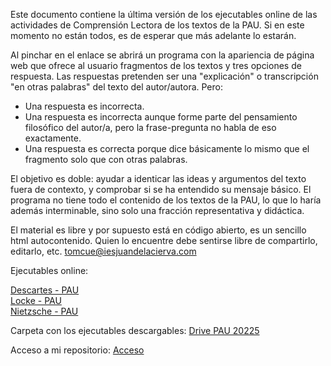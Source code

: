 Este documento contiene la última versión de los ejecutables online de las actividades de Comprensión Lectora de los textos de la PAU.
Si en este momento no están todos, es de esperar que más adelante lo estarán.

Al pinchar en el enlace se abrirá un programa con la apariencia de página web que ofrece al usuario fragmentos de los textos y tres opciones de respuesta.
Las respuestas pretenden ser una "explicación" o transcripción "en otras palabras" del texto del autor/autora. Pero:
- Una respuesta es incorrecta.
- Una respuesta es incorrecta aunque forme parte del pensamiento filosófico del autor/a, pero la frase-pregunta no habla de eso exactamente.
- Una respuesta es correcta porque dice básicamente lo mismo que el fragmento solo que con otras palabras.
  
El objetivo es doble: ayudar a identicar las ideas y argumentos del texto fuera de contexto, y comprobar si se ha entendido su mensaje básico.
El programa no tiene todo el contenido de los textos de la PAU, lo que lo haría además interminable, sino solo una fracción representativa y didáctica.

El material es libre y por supuesto está en código abierto, es un sencillo html autocontenido. Quien lo encuentre debe sentirse libre de compartirlo, editarlo, etc. 
tomcue@iesjuandelacierva.com

Ejecutables online:

<a href="https://vertice1971.github.io/Historia_de_la_Filosofia/Descartes-PAU.html" target="_blank">Descartes - PAU</a>  
<a href="https://vertice1971.github.io/Historia_de_la_Filosofia/Locke-PAU.html" target="_blank">Locke - PAU</a>  
<a href="https://vertice1971.github.io/Historia_de_la_Filosofia/Nietzsche-PAU.html" target="_blank">Nietzsche - PAU</a>  

Carpeta con los ejecutables descargables:
[Drive PAU 20225](https://drive.google.com/drive/folders/1OUq3ROVlcuyVU-GrKotE7rxj0IwzqxHZ?usp=sharing)

Acceso a mi repositorio:
[Acceso](https://github.com/Vertice1971 )




